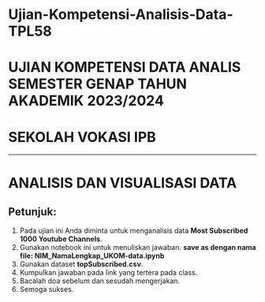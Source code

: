 # Ujian-Kompetensi-Analisis-Data-TPL58

# UJIAN KOMPETENSI DATA ANALIS SEMESTER GENAP TAHUN AKADEMIK 2023/2024
# SEKOLAH VOKASI IPB
---

# ANALISIS DAN VISUALISASI DATA

## Petunjuk:
1. Pada ujian ini Anda diminta untuk menganalisis data **Most Subscribed 1000 Youtube Channels**.
2. Gunakan notebook ini untuk menuliskan jawaban. **save as dengan nama file: NIM_NamaLengkap_UKOM-data.ipynb**
3. Gunakan dataset **topSubscribed.csv**.
4. Kumpulkan jawaban pada link yang tertera pada class.
5. Bacalah doa sebelum dan sesudah mengerjakan.
6. Semoga sukses.
